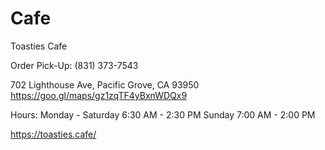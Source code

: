 # Cafe
Toasties Cafe

Order Pick-Up: (831) 373-7543

702 Lighthouse Ave, Pacific Grove, CA 93950<br>
https://goo.gl/maps/gz1zqTF4yBxnWDQx9

Hours:
Monday - Saturday 6:30 AM - 2:30 PM
Sunday 7:00 AM - 2:00 PM

https://toasties.cafe/

